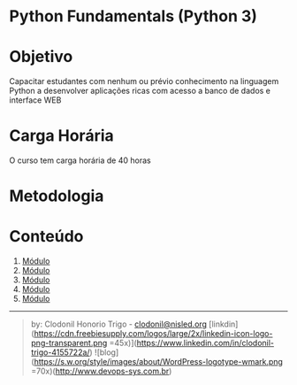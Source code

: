 Python Fundamentals (Python 3)
===============

# Objetivo
Capacitar estudantes com nenhum ou prévio conhecimento na linguagem Python a desenvolver aplicações ricas com acesso a banco de dados e interface WEB

# Carga Horária  
O curso tem carga horária de 40 horas

# Metodologia



# Conteúdo

1. [Módulo](modulo1/README.md)
2. [Módulo](modulo2/README.md)
3. [Módulo](modulo3/README.md)
4. [Módulo](modulo4/README.md)
5. [Módulo](modulo5/README.md)


---------
> by: Clodonil Honorio Trigo - clodonil@nisled.org 
>  [linkdin](https://cdn.freebiesupply.com/logos/large/2x/linkedin-icon-logo-png-transparent.png =45x)](https://www.linkedin.com/in/clodonil-trigo-4155722a/)   ![blog](https://s.w.org/style/images/about/WordPress-logotype-wmark.png =70x)(http://www.devops-sys.com.br) 
